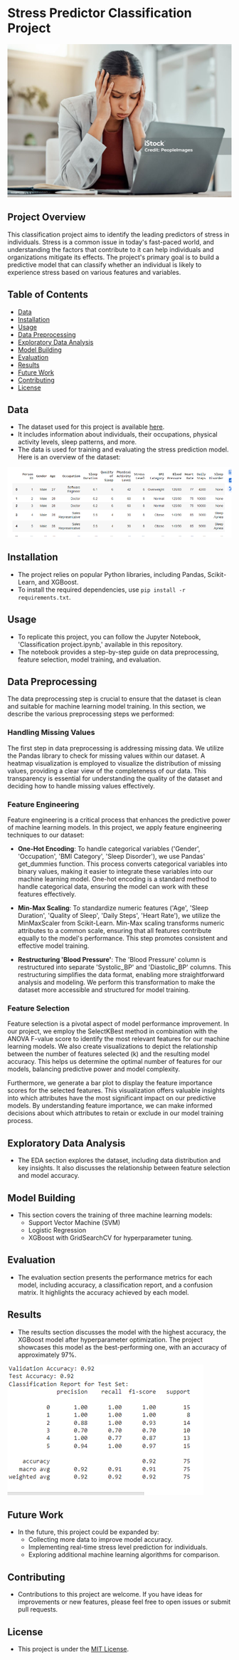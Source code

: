 # Stress Predictor Classification Project

![Stress](https://github.com/shahriar-math1364/data-science-/blob/main/Project2/stress.jpg)

## Project Overview
This classification project aims to identify the leading predictors of stress in individuals. Stress is a common issue in today's fast-paced world, and understanding the factors that contribute to it can help individuals and organizations mitigate its effects. The project's primary goal is to build a predictive model that can classify whether an individual is likely to experience stress based on various features and variables.

## Table of Contents
- [Data](#data)
- [Installation](#installation)
- [Usage](#usage)
- [Data Preprocessing](#data-preprocessing)
- [Exploratory Data Analysis](#exploratory-data-analysis)
- [Model Building](#model-building)
- [Evaluation](#evaluation)
- [Results](#results)
- [Future Work](#future-work)
- [Contributing](#contributing)
- [License](#license)

## Data
- The dataset used for this project is available [here](https://colab.research.google.com/drive/1wG7cYUX3TBkP-RDljvOlcAX18QhYWrOc).
- It includes information about individuals, their occupations, physical activity levels, sleep patterns, and more.
- The data is used for training and evaluating the stress prediction model. Here is an overview of the dataset:

![data](https://github.com/shahriar-math1364/data-science-/blob/main/Project2/images/Screenshot.png)



## Installation
- The project relies on popular Python libraries, including Pandas, Scikit-Learn, and XGBoost.
- To install the required dependencies, use `pip install -r requirements.txt`.

## Usage
- To replicate this project, you can follow the Jupyter Notebook, 'Classification project.ipynb,' available in this repository.
- The notebook provides a step-by-step guide on data preprocessing, feature selection, model training, and evaluation.


## Data Preprocessing

The data preprocessing step is crucial to ensure that the dataset is clean and suitable for machine learning model training. In this section, we describe the various preprocessing steps we performed:

### Handling Missing Values

The first step in data preprocessing is addressing missing data. We utilize the Pandas library to check for missing values within our dataset. A heatmap visualization is employed to visualize the distribution of missing values, providing a clear view of the completeness of our data. This transparency is essential for understanding the quality of the dataset and deciding how to handle missing values effectively.

### Feature Engineering

Feature engineering is a critical process that enhances the predictive power of machine learning models. In this project, we apply feature engineering techniques to our dataset:

- **One-Hot Encoding**: To handle categorical variables ('Gender', 'Occupation', 'BMI Category', 'Sleep Disorder'), we use Pandas' get_dummies function. This process converts categorical variables into binary values, making it easier to integrate these variables into our machine learning model. One-hot encoding is a standard method to handle categorical data, ensuring the model can work with these features effectively.

- **Min-Max Scaling**: To standardize numeric features ('Age', 'Sleep Duration', 'Quality of Sleep', 'Daily Steps', 'Heart Rate'), we utilize the MinMaxScaler from Scikit-Learn. Min-Max scaling transforms numeric attributes to a common scale, ensuring that all features contribute equally to the model's performance. This step promotes consistent and effective model training.

- **Restructuring 'Blood Pressure'**: The 'Blood Pressure' column is restructured into separate 'Systolic_BP' and 'Diastolic_BP' columns. This restructuring simplifies the data format, enabling more straightforward analysis and modeling. We perform this transformation to make the dataset more accessible and structured for model training.

### Feature Selection

Feature selection is a pivotal aspect of model performance improvement. In our project, we employ the SelectKBest method in combination with the ANOVA F-value score to identify the most relevant features for our machine learning models. We also create visualizations to depict the relationship between the number of features selected (k) and the resulting model accuracy. This helps us determine the optimal number of features for our models, balancing predictive power and model complexity.

Furthermore, we generate a bar plot to display the feature importance scores for the selected features. This visualization offers valuable insights into which attributes have the most significant impact on our predictive models. By understanding feature importance, we can make informed decisions about which attributes to retain or exclude in our model training process.


## Exploratory Data Analysis
- The EDA section explores the dataset, including data distribution and key insights. It also discusses the relationship between feature selection and model accuracy.

## Model Building
- This section covers the training of three machine learning models:
  - Support Vector Machine (SVM)
  - Logistic Regression
  - XGBoost with GridSearchCV for hyperparameter tuning.

## Evaluation
- The evaluation section presents the performance metrics for each model, including accuracy, a classification report, and a confusion matrix. It highlights the accuracy achieved by each model.

## Results
- The results section discusses the model with the highest accuracy, the XGBoost model after hyperparameter optimization. The project showcases this model as the best-performing one, with an accuracy of approximately 97%.

![xgboost](https://github.com/shahriar-math1364/data-science-/blob/main/Project2/images/report-xgboost.png)

## Future Work
- In the future, this project could be expanded by:
  - Collecting more data to improve model accuracy.
  - Implementing real-time stress level prediction for individuals.
  - Exploring additional machine learning algorithms for comparison.

## Contributing
- Contributions to this project are welcome. If you have ideas for improvements or new features, please feel free to open issues or submit pull requests.

## License
- This project is under the [MIT License](LICENSE).
